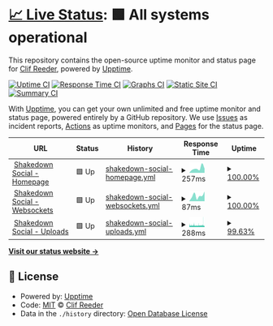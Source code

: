 # [📈 Live Status](https://status.shakedown.social): <!--live status--> **🟩 All systems operational**

This repository contains the open-source uptime monitor and status page for [Clif Reeder](https://clifff.com), powered by [Upptime](https://github.com/upptime/upptime).

[![Uptime CI](https://github.com/clifff/upptime/workflows/Uptime%20CI/badge.svg)](https://github.com/clifff/upptime/actions?query=workflow%3A%22Uptime+CI%22)
[![Response Time CI](https://github.com/clifff/upptime/workflows/Response%20Time%20CI/badge.svg)](https://github.com/clifff/upptime/actions?query=workflow%3A%22Response+Time+CI%22)
[![Graphs CI](https://github.com/clifff/upptime/workflows/Graphs%20CI/badge.svg)](https://github.com/clifff/upptime/actions?query=workflow%3A%22Graphs+CI%22)
[![Static Site CI](https://github.com/clifff/upptime/workflows/Static%20Site%20CI/badge.svg)](https://github.com/clifff/upptime/actions?query=workflow%3A%22Static+Site+CI%22)
[![Summary CI](https://github.com/clifff/upptime/workflows/Summary%20CI/badge.svg)](https://github.com/clifff/upptime/actions?query=workflow%3A%22Summary+CI%22)

With [Upptime](https://upptime.js.org), you can get your own unlimited and free uptime monitor and status page, powered entirely by a GitHub repository. We use [Issues](https://github.com/clifff/upptime/issues) as incident reports, [Actions](https://github.com/clifff/upptime/actions) as uptime monitors, and [Pages](https://status.shakedown.social) for the status page.

<!--start: status pages-->
<!-- This summary is generated by Upptime (https://github.com/upptime/upptime) -->
<!-- Do not edit this manually, your changes will be overwritten -->
<!-- prettier-ignore -->
| URL | Status | History | Response Time | Uptime |
| --- | ------ | ------- | ------------- | ------ |
| <img alt="" src="https://icons.duckduckgo.com/ip3/shakedown.social.ico" height="13"> [Shakedown Social - Homepage](https://shakedown.social) | 🟩 Up | [shakedown-social-homepage.yml](https://github.com/shakedown-social/upptime/commits/HEAD/history/shakedown-social-homepage.yml) | <details><summary><img alt="Response time graph" src="./graphs/shakedown-social-homepage/response-time-week.png" height="20"> 257ms</summary><br><a href="https://status.shakedown.social/history/shakedown-social-homepage"><img alt="Response time 644" src="https://img.shields.io/endpoint?url=https%3A%2F%2Fraw.githubusercontent.com%2Fshakedown-social%2Fupptime%2FHEAD%2Fapi%2Fshakedown-social-homepage%2Fresponse-time.json"></a><br><a href="https://status.shakedown.social/history/shakedown-social-homepage"><img alt="24-hour response time 0" src="https://img.shields.io/endpoint?url=https%3A%2F%2Fraw.githubusercontent.com%2Fshakedown-social%2Fupptime%2FHEAD%2Fapi%2Fshakedown-social-homepage%2Fresponse-time-day.json"></a><br><a href="https://status.shakedown.social/history/shakedown-social-homepage"><img alt="7-day response time 257" src="https://img.shields.io/endpoint?url=https%3A%2F%2Fraw.githubusercontent.com%2Fshakedown-social%2Fupptime%2FHEAD%2Fapi%2Fshakedown-social-homepage%2Fresponse-time-week.json"></a><br><a href="https://status.shakedown.social/history/shakedown-social-homepage"><img alt="30-day response time 383" src="https://img.shields.io/endpoint?url=https%3A%2F%2Fraw.githubusercontent.com%2Fshakedown-social%2Fupptime%2FHEAD%2Fapi%2Fshakedown-social-homepage%2Fresponse-time-month.json"></a><br><a href="https://status.shakedown.social/history/shakedown-social-homepage"><img alt="1-year response time 644" src="https://img.shields.io/endpoint?url=https%3A%2F%2Fraw.githubusercontent.com%2Fshakedown-social%2Fupptime%2FHEAD%2Fapi%2Fshakedown-social-homepage%2Fresponse-time-year.json"></a></details> | <details><summary><a href="https://status.shakedown.social/history/shakedown-social-homepage">100.00%</a></summary><a href="https://status.shakedown.social/history/shakedown-social-homepage"><img alt="All-time uptime 99.94%" src="https://img.shields.io/endpoint?url=https%3A%2F%2Fraw.githubusercontent.com%2Fshakedown-social%2Fupptime%2FHEAD%2Fapi%2Fshakedown-social-homepage%2Fuptime.json"></a><br><a href="https://status.shakedown.social/history/shakedown-social-homepage"><img alt="24-hour uptime 100.00%" src="https://img.shields.io/endpoint?url=https%3A%2F%2Fraw.githubusercontent.com%2Fshakedown-social%2Fupptime%2FHEAD%2Fapi%2Fshakedown-social-homepage%2Fuptime-day.json"></a><br><a href="https://status.shakedown.social/history/shakedown-social-homepage"><img alt="7-day uptime 100.00%" src="https://img.shields.io/endpoint?url=https%3A%2F%2Fraw.githubusercontent.com%2Fshakedown-social%2Fupptime%2FHEAD%2Fapi%2Fshakedown-social-homepage%2Fuptime-week.json"></a><br><a href="https://status.shakedown.social/history/shakedown-social-homepage"><img alt="30-day uptime 100.00%" src="https://img.shields.io/endpoint?url=https%3A%2F%2Fraw.githubusercontent.com%2Fshakedown-social%2Fupptime%2FHEAD%2Fapi%2Fshakedown-social-homepage%2Fuptime-month.json"></a><br><a href="https://status.shakedown.social/history/shakedown-social-homepage"><img alt="1-year uptime 99.94%" src="https://img.shields.io/endpoint?url=https%3A%2F%2Fraw.githubusercontent.com%2Fshakedown-social%2Fupptime%2FHEAD%2Fapi%2Fshakedown-social-homepage%2Fuptime-year.json"></a></details>
| <img alt="" src="https://icons.duckduckgo.com/ip3/shakedown.social.ico" height="13"> [Shakedown Social - Websockets](https://shakedown.social/api/v1/streaming/health) | 🟩 Up | [shakedown-social-websockets.yml](https://github.com/shakedown-social/upptime/commits/HEAD/history/shakedown-social-websockets.yml) | <details><summary><img alt="Response time graph" src="./graphs/shakedown-social-websockets/response-time-week.png" height="20"> 87ms</summary><br><a href="https://status.shakedown.social/history/shakedown-social-websockets"><img alt="Response time 183" src="https://img.shields.io/endpoint?url=https%3A%2F%2Fraw.githubusercontent.com%2Fshakedown-social%2Fupptime%2FHEAD%2Fapi%2Fshakedown-social-websockets%2Fresponse-time.json"></a><br><a href="https://status.shakedown.social/history/shakedown-social-websockets"><img alt="24-hour response time 0" src="https://img.shields.io/endpoint?url=https%3A%2F%2Fraw.githubusercontent.com%2Fshakedown-social%2Fupptime%2FHEAD%2Fapi%2Fshakedown-social-websockets%2Fresponse-time-day.json"></a><br><a href="https://status.shakedown.social/history/shakedown-social-websockets"><img alt="7-day response time 87" src="https://img.shields.io/endpoint?url=https%3A%2F%2Fraw.githubusercontent.com%2Fshakedown-social%2Fupptime%2FHEAD%2Fapi%2Fshakedown-social-websockets%2Fresponse-time-week.json"></a><br><a href="https://status.shakedown.social/history/shakedown-social-websockets"><img alt="30-day response time 407" src="https://img.shields.io/endpoint?url=https%3A%2F%2Fraw.githubusercontent.com%2Fshakedown-social%2Fupptime%2FHEAD%2Fapi%2Fshakedown-social-websockets%2Fresponse-time-month.json"></a><br><a href="https://status.shakedown.social/history/shakedown-social-websockets"><img alt="1-year response time 183" src="https://img.shields.io/endpoint?url=https%3A%2F%2Fraw.githubusercontent.com%2Fshakedown-social%2Fupptime%2FHEAD%2Fapi%2Fshakedown-social-websockets%2Fresponse-time-year.json"></a></details> | <details><summary><a href="https://status.shakedown.social/history/shakedown-social-websockets">100.00%</a></summary><a href="https://status.shakedown.social/history/shakedown-social-websockets"><img alt="All-time uptime 100.00%" src="https://img.shields.io/endpoint?url=https%3A%2F%2Fraw.githubusercontent.com%2Fshakedown-social%2Fupptime%2FHEAD%2Fapi%2Fshakedown-social-websockets%2Fuptime.json"></a><br><a href="https://status.shakedown.social/history/shakedown-social-websockets"><img alt="24-hour uptime 100.00%" src="https://img.shields.io/endpoint?url=https%3A%2F%2Fraw.githubusercontent.com%2Fshakedown-social%2Fupptime%2FHEAD%2Fapi%2Fshakedown-social-websockets%2Fuptime-day.json"></a><br><a href="https://status.shakedown.social/history/shakedown-social-websockets"><img alt="7-day uptime 100.00%" src="https://img.shields.io/endpoint?url=https%3A%2F%2Fraw.githubusercontent.com%2Fshakedown-social%2Fupptime%2FHEAD%2Fapi%2Fshakedown-social-websockets%2Fuptime-week.json"></a><br><a href="https://status.shakedown.social/history/shakedown-social-websockets"><img alt="30-day uptime 100.00%" src="https://img.shields.io/endpoint?url=https%3A%2F%2Fraw.githubusercontent.com%2Fshakedown-social%2Fupptime%2FHEAD%2Fapi%2Fshakedown-social-websockets%2Fuptime-month.json"></a><br><a href="https://status.shakedown.social/history/shakedown-social-websockets"><img alt="1-year uptime 100.00%" src="https://img.shields.io/endpoint?url=https%3A%2F%2Fraw.githubusercontent.com%2Fshakedown-social%2Fupptime%2FHEAD%2Fapi%2Fshakedown-social-websockets%2Fuptime-year.json"></a></details>
| <img alt="" src="https://icons.duckduckgo.com/ip3/files.shakedown.social.ico" height="13"> [Shakedown Social - Uploads](https://files.shakedown.social/accounts/avatars/109/357/389/718/265/462/original/dd80d2c95e48cfd2.jpeg) | 🟩 Up | [shakedown-social-uploads.yml](https://github.com/shakedown-social/upptime/commits/HEAD/history/shakedown-social-uploads.yml) | <details><summary><img alt="Response time graph" src="./graphs/shakedown-social-uploads/response-time-week.png" height="20"> 288ms</summary><br><a href="https://status.shakedown.social/history/shakedown-social-uploads"><img alt="Response time 300" src="https://img.shields.io/endpoint?url=https%3A%2F%2Fraw.githubusercontent.com%2Fshakedown-social%2Fupptime%2FHEAD%2Fapi%2Fshakedown-social-uploads%2Fresponse-time.json"></a><br><a href="https://status.shakedown.social/history/shakedown-social-uploads"><img alt="24-hour response time 298" src="https://img.shields.io/endpoint?url=https%3A%2F%2Fraw.githubusercontent.com%2Fshakedown-social%2Fupptime%2FHEAD%2Fapi%2Fshakedown-social-uploads%2Fresponse-time-day.json"></a><br><a href="https://status.shakedown.social/history/shakedown-social-uploads"><img alt="7-day response time 288" src="https://img.shields.io/endpoint?url=https%3A%2F%2Fraw.githubusercontent.com%2Fshakedown-social%2Fupptime%2FHEAD%2Fapi%2Fshakedown-social-uploads%2Fresponse-time-week.json"></a><br><a href="https://status.shakedown.social/history/shakedown-social-uploads"><img alt="30-day response time 288" src="https://img.shields.io/endpoint?url=https%3A%2F%2Fraw.githubusercontent.com%2Fshakedown-social%2Fupptime%2FHEAD%2Fapi%2Fshakedown-social-uploads%2Fresponse-time-month.json"></a><br><a href="https://status.shakedown.social/history/shakedown-social-uploads"><img alt="1-year response time 300" src="https://img.shields.io/endpoint?url=https%3A%2F%2Fraw.githubusercontent.com%2Fshakedown-social%2Fupptime%2FHEAD%2Fapi%2Fshakedown-social-uploads%2Fresponse-time-year.json"></a></details> | <details><summary><a href="https://status.shakedown.social/history/shakedown-social-uploads">99.63%</a></summary><a href="https://status.shakedown.social/history/shakedown-social-uploads"><img alt="All-time uptime 99.97%" src="https://img.shields.io/endpoint?url=https%3A%2F%2Fraw.githubusercontent.com%2Fshakedown-social%2Fupptime%2FHEAD%2Fapi%2Fshakedown-social-uploads%2Fuptime.json"></a><br><a href="https://status.shakedown.social/history/shakedown-social-uploads"><img alt="24-hour uptime 98.72%" src="https://img.shields.io/endpoint?url=https%3A%2F%2Fraw.githubusercontent.com%2Fshakedown-social%2Fupptime%2FHEAD%2Fapi%2Fshakedown-social-uploads%2Fuptime-day.json"></a><br><a href="https://status.shakedown.social/history/shakedown-social-uploads"><img alt="7-day uptime 99.63%" src="https://img.shields.io/endpoint?url=https%3A%2F%2Fraw.githubusercontent.com%2Fshakedown-social%2Fupptime%2FHEAD%2Fapi%2Fshakedown-social-uploads%2Fuptime-week.json"></a><br><a href="https://status.shakedown.social/history/shakedown-social-uploads"><img alt="30-day uptime 99.91%" src="https://img.shields.io/endpoint?url=https%3A%2F%2Fraw.githubusercontent.com%2Fshakedown-social%2Fupptime%2FHEAD%2Fapi%2Fshakedown-social-uploads%2Fuptime-month.json"></a><br><a href="https://status.shakedown.social/history/shakedown-social-uploads"><img alt="1-year uptime 99.97%" src="https://img.shields.io/endpoint?url=https%3A%2F%2Fraw.githubusercontent.com%2Fshakedown-social%2Fupptime%2FHEAD%2Fapi%2Fshakedown-social-uploads%2Fuptime-year.json"></a></details>

<!--end: status pages-->

[**Visit our status website →**](https://status.shakedown.social)

## 📄 License

- Powered by: [Upptime](https://github.com/upptime/upptime)
- Code: [MIT](./LICENSE) © [Clif Reeder](https://clifff.com)
- Data in the `./history` directory: [Open Database License](https://opendatacommons.org/licenses/odbl/1-0/)
